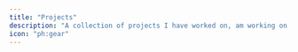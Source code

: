 ```yaml
---
title: "Projects"
description: "A collection of projects I have worked on, am working on, or am avoiding."
icon: "ph:gear"
---
```

